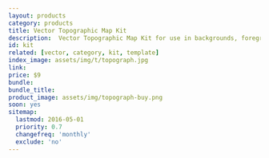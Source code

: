 ```yaml
---
layout: products
category: products
title: Vector Topographic Map Kit
description:  Vector Topographic Map Kit for use in backgrounds, foregrounds, assets, etc. There are 9 unique ones with 3 at each size.
id: kit
related: [vector, category, kit, template]
index_image: assets/img/t/topograph.jpg
link:
price: $9
bundle:
bundle_title:
product_image: assets/img/topograph-buy.png
soon: yes
sitemap:
  lastmod: 2016-05-01
  priority: 0.7
  changefreq: 'monthly'
  exclude: 'no'
---
```

